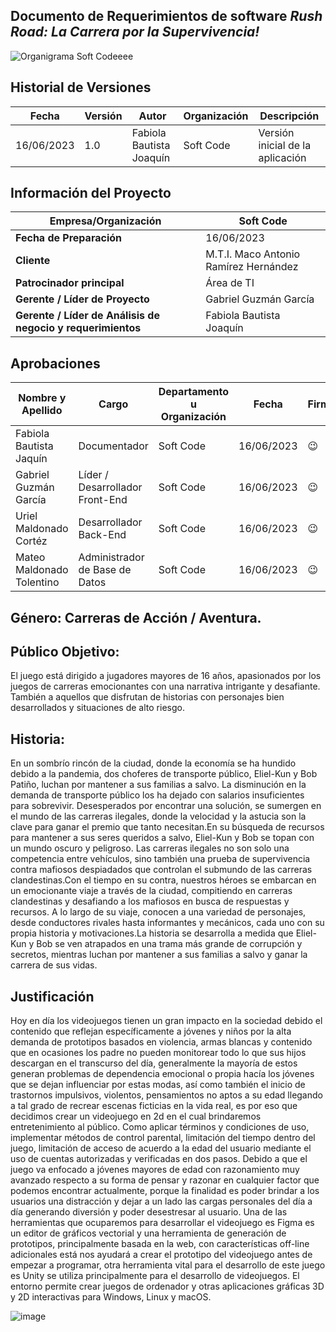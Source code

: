 ## Documento de Requerimientos de software *Rush Road: La Carrera por la Supervivencia!*


![Organigrama Soft Codeeee](https://github.com/MattMT/Nearby-B_DDI/assets/84816148/ae195769-dc21-43a6-8ed5-d6d897796c61)


           
     
        
## Historial de Versiones

| Fecha      | Versión  |  Autor   | Organización | Descripción |
|------------|----------|----------|--------------|-------------|
| 16/06/2023 | 1.0      | Fabiola Bautista Joaquín |      Soft Code      |  Versión inicial de la aplicación       |

## Información del Proyecto

| Empresa/Organización | Soft Code | 
|----------|----------|
|**Fecha de Preparación**   | 16/06/2023   | 
| **Cliente**   |M.T.I. Maco Antonio Ramírez Hernández  | 
| **Patrocinador principal**       |Área de TI  | 
| **Gerente / Líder de Proyecto**   | 	Gabriel Guzmán García  | 
|**Gerente / Líder de Análisis de negocio y requerimientos**   | Fabiola Bautista Joaquín  | 

## Aprobaciones
| Nombre y Apellido | Cargo | Departamento u Organización| Fecha | Firma |
|----------|----------|----------|----------|----------|
| Fabiola Bautista Jaquín   | Documentador  |   Soft Code  |16/06/2023   |  😉 |
| Gabriel Guzmán García   | Líder / Desarrollador Front-End  | Soft Code  |16/06/2023   | 😉 |
| Uriel Maldonado Cortéz   | Desarrollador Back-End  | Soft Code |16/06/2023  | 😉 |
|Mateo Maldonado Tolentino   | Administrador de Base de Datos   | Soft Code |16/06/2023    | 😉  |



## Género: Carreras de Acción / Aventura.

## Público Objetivo: 
El juego está dirigido a jugadores mayores de 16 años, apasionados por los juegos de carreras emocionantes con una narrativa intrigante y desafiante. También a aquellos que disfrutan de historias con personajes bien desarrollados y situaciones de alto riesgo.

## Historia: 
En un sombrío rincón de la ciudad, donde la economía se ha hundido debido a la pandemia, dos choferes de transporte público, Eliel-Kun y Bob Patiño, luchan por mantener a sus familias a salvo. La disminución en la demanda de transporte público los ha dejado con salarios insuficientes para sobrevivir. Desesperados por encontrar una solución, se sumergen en el mundo de las carreras ilegales, donde la velocidad y la astucia son la clave para ganar el premio que tanto necesitan.En su búsqueda de recursos para mantener a sus seres queridos a salvo, Eliel-Kun y Bob se topan con un mundo oscuro y peligroso. Las carreras ilegales no son solo una competencia entre vehículos, sino también una prueba de supervivencia contra mafiosos despiadados que controlan el submundo de las carreras clandestinas.Con el tiempo en su contra, nuestros héroes se embarcan en un emocionante viaje a través de la ciudad, compitiendo en carreras clandestinas y desafiando a los mafiosos en busca de respuestas y recursos. A lo largo de su viaje, conocen a una variedad de personajes, desde conductores rivales hasta informantes y mecánicos, cada uno con su propia historia y motivaciones.La historia se desarrolla a medida que Eliel-Kun y Bob se ven atrapados en una trama más grande de corrupción y secretos, mientras luchan por mantener a sus familias a salvo y ganar la carrera de sus vidas. 

## Justificación

Hoy en día los videojuegos tienen un gran impacto en la sociedad debido el contenido que reflejan específicamente a jóvenes y niños por la alta demanda de prototipos basados en violencia, armas blancas y contenido que en ocasiones los  padre no pueden monitorear todo lo que sus hijos descargan en el transcurso del día, generalmente la mayoría de estos generan problemas de dependencia emocional o propia hacía los jóvenes que se dejan influenciar por estas modas, así como también el inicio de trastornos impulsivos, violentos, pensamientos no aptos a su edad llegando a tal grado de recrear escenas ficticias en la vida real, es por eso que decidimos crear un videojuego en 2d en el cual brindaremos entretenimiento al público. Como aplicar términos y condiciones de uso, implementar métodos de control parental, limitación del tiempo dentro del juego, limitación de acceso de acuerdo a la edad del usuario mediante el uso de cuentas autorizadas y verificadas en dos pasos. Debido a que el juego va enfocado a jóvenes mayores de edad con razonamiento muy avanzado respecto a su forma de pensar y razonar en cualquier factor que podemos encontrar actualmente, porque la finalidad es poder brindar a los usuarios una distracción y dejar a un lado las cargas personales del día a día generando diversión y poder desestresar al usuario. Una de las herramientas que ocuparemos para desarrollar el videojuego es Figma es un editor de gráficos vectorial y una herramienta de generación de prototipos, principalmente basada en la web, con características off-line adicionales está nos ayudará a crear el prototipo del videojuego antes de empezar a programar, otra herramienta vital para el desarrollo de este juego es Unity se utiliza principalmente para el desarrollo de videojuegos. El entorno permite crear juegos de ordenador y otras aplicaciones gráficas 3D y 2D interactivas para Windows, Linux y macOS.


![image](https://github.com/Gab-Kun-MFire/DMI_Integradora_Videojuego/assets/84807961/e82ee7aa-1d94-48c4-929f-43fc4a6ae846)










